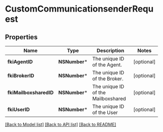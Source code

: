 # CustomCommunicationsenderRequest

## Properties
Name | Type | Description | Notes
------------ | ------------- | ------------- | -------------
**fkiAgentID** | **NSNumber*** | The unique ID of the Agent. | [optional] 
**fkiBrokerID** | **NSNumber*** | The unique ID of the Broker. | [optional] 
**fkiMailboxsharedID** | **NSNumber*** | The unique ID of the Mailboxshared | [optional] 
**fkiUserID** | **NSNumber*** | The unique ID of the User | [optional] 

[[Back to Model list]](../README.md#documentation-for-models) [[Back to API list]](../README.md#documentation-for-api-endpoints) [[Back to README]](../README.md)


